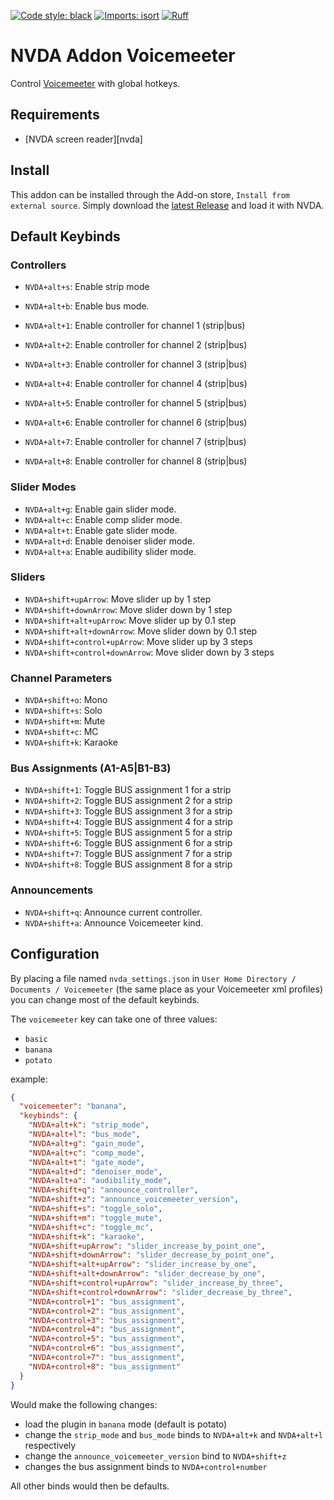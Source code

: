 [![Code style: black](https://img.shields.io/badge/code%20style-black-000000.svg)](https://github.com/psf/black)
[![Imports: isort](https://img.shields.io/badge/%20imports-isort-%231674b1?style=flat&labelColor=ef8336)](https://pycqa.github.io/isort/)
[![Ruff](https://img.shields.io/endpoint?url=https://raw.githubusercontent.com/astral-sh/ruff/main/assets/badge/v2.json)](https://github.com/astral-sh/ruff)

# NVDA Addon Voicemeeter

Control [Voicemeeter][voicemeeter] with global hotkeys.

## Requirements

- [NVDA screen reader][nvda]

## Install

This addon can be installed through the Add-on store, `Install from external source`. Simply download the [latest Release](https://github.com/onyx-and-iris/nvda-addon-voicemeeter/releases) and load it with NVDA.

## Default Keybinds

### Controllers

- `NVDA+alt+s`: Enable strip mode
- `NVDA+alt+b`: Enable bus mode.

- `NVDA+alt+1`: Enable controller for channel 1 (strip|bus)
- `NVDA+alt+2`: Enable controller for channel 2 (strip|bus)
- `NVDA+alt+3`: Enable controller for channel 3 (strip|bus)
- `NVDA+alt+4`: Enable controller for channel 4 (strip|bus)
- `NVDA+alt+5`: Enable controller for channel 5 (strip|bus)
- `NVDA+alt+6`: Enable controller for channel 6 (strip|bus)
- `NVDA+alt+7`: Enable controller for channel 7 (strip|bus)
- `NVDA+alt+8`: Enable controller for channel 8 (strip|bus)

### Slider Modes

- `NVDA+alt+g`: Enable gain slider mode.
- `NVDA+alt+c`: Enable comp slider mode.
- `NVDA+alt+t`: Enable gate slider mode.
- `NVDA+alt+d`: Enable denoiser slider mode.
- `NVDA+alt+a`: Enable audibility slider mode.

### Sliders

- `NVDA+shift+upArrow`: Move slider up by 1 step
- `NVDA+shift+downArrow`: Move slider down by 1 step
- `NVDA+shift+alt+upArrow`: Move slider up by 0.1 step
- `NVDA+shift+alt+downArrow`: Move slider down by 0.1 step
- `NVDA+shift+control+upArrow`: Move slider up by 3 steps
- `NVDA+shift+control+downArrow`: Move slider down by 3 steps

### Channel Parameters

- `NVDA+shift+o`: Mono
- `NVDA+shift+s`: Solo
- `NVDA+shift+m`: Mute
- `NVDA+shift+c`: MC
- `NVDA+shift+k`: Karaoke

### Bus Assignments (A1-A5|B1-B3)

- `NVDA+shift+1`: Toggle BUS assignment 1 for a strip
- `NVDA+shift+2`: Toggle BUS assignment 2 for a strip
- `NVDA+shift+3`: Toggle BUS assignment 3 for a strip
- `NVDA+shift+4`: Toggle BUS assignment 4 for a strip
- `NVDA+shift+5`: Toggle BUS assignment 5 for a strip
- `NVDA+shift+6`: Toggle BUS assignment 6 for a strip
- `NVDA+shift+7`: Toggle BUS assignment 7 for a strip
- `NVDA+shift+8`: Toggle BUS assignment 8 for a strip

### Announcements

- `NVDA+shift+q`: Announce current controller.
- `NVDA+shift+a`: Announce Voicemeeter kind.

## Configuration

By placing a file named `nvda_settings.json` in `User Home Directory / Documents / Voicemeeter` (the same place as your Voicemeeter xml profiles) you can change most of the default keybinds.

The `voicemeeter` key can take one of three values:

- `basic`
- `banana`
- `potato`

example:

```json
{
  "voicemeeter": "banana",
  "keybinds": {
    "NVDA+alt+k": "strip_mode",
    "NVDA+alt+l": "bus_mode",
    "NVDA+alt+g": "gain_mode",
    "NVDA+alt+c": "comp_mode",
    "NVDA+alt+t": "gate_mode",
    "NVDA+alt+d": "denoiser_mode",
    "NVDA+alt+a": "audibility_mode",
    "NVDA+shift+q": "announce_controller",
    "NVDA+shift+z": "announce_voicemeeter_version",
    "NVDA+shift+s": "toggle_solo",
    "NVDA+shift+m": "toggle_mute",
    "NVDA+shift+c": "toggle_mc",
    "NVDA+shift+k": "karaoke",
    "NVDA+shift+upArrow": "slider_increase_by_point_one",
    "NVDA+shift+downArrow": "slider_decrease_by_point_one",
    "NVDA+shift+alt+upArrow": "slider_increase_by_one",
    "NVDA+shift+alt+downArrow": "slider_decrease_by_one",
    "NVDA+shift+control+upArrow": "slider_increase_by_three",
    "NVDA+shift+control+downArrow": "slider_decrease_by_three",
    "NVDA+control+1": "bus_assignment",
    "NVDA+control+2": "bus_assignment",
    "NVDA+control+3": "bus_assignment",
    "NVDA+control+4": "bus_assignment",
    "NVDA+control+5": "bus_assignment",
    "NVDA+control+6": "bus_assignment",
    "NVDA+control+7": "bus_assignment",
    "NVDA+control+8": "bus_assignment"
  }
}
```

Would make the following changes:

- load the plugin in `banana` mode (default is potato)
- change the `strip_mode` and `bus_mode` binds to `NVDA+alt+k` and `NVDA+alt+l` respectively
- change the `announce_voicemeeter_version` bind to `NVDA+shift+z`
- changes the bus assignment binds to `NVDA+control+number`

All other binds would then be defaults.

[voicemeeter]: https://voicemeeter.com/
